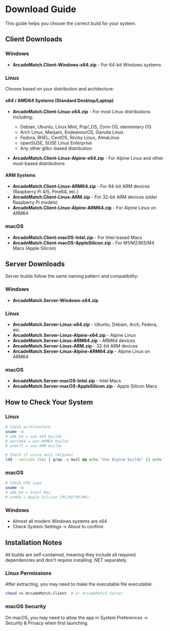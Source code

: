 ﻿# Download Guide

This guide helps you choose the correct build for your system.

## Client Downloads

### Windows
- **ArcadeMatch.Client-Windows-x64.zip** - For 64-bit Windows systems

### Linux
Choose based on your distribution and architecture:

#### x64 / AMD64 Systems (Standard Desktop/Laptop)
- **ArcadeMatch.Client-Linux-x64.zip** - For most Linux distributions including:
  - Debian, Ubuntu, Linux Mint, Pop!_OS, Zorin OS, elementary OS
  - Arch Linux, Manjaro, EndeavourOS, Garuda Linux
  - Fedora, RHEL, CentOS, Rocky Linux, AlmaLinux
  - openSUSE, SUSE Linux Enterprise
  - Any other glibc-based distribution

- **ArcadeMatch.Client-Linux-Alpine-x64.zip** - For Alpine Linux and other musl-based distributions

#### ARM Systems
- **ArcadeMatch.Client-Linux-ARM64.zip** - For 64-bit ARM devices (Raspberry Pi 4/5, Pine64, etc.)
- **ArcadeMatch.Client-Linux-ARM.zip** - For 32-bit ARM devices (older Raspberry Pi models)
- **ArcadeMatch.Client-Linux-Alpine-ARM64.zip** - For Alpine Linux on ARM64

### macOS
- **ArcadeMatch.Client-macOS-Intel.zip** - For Intel-based Macs
- **ArcadeMatch.Client-macOS-AppleSilicon.zip** - For M1/M2/M3/M4 Macs (Apple Silicon)

## Server Downloads

Server builds follow the same naming pattern and compatibility:

### Windows
- **ArcadeMatch.Server-Windows-x64.zip**

### Linux
- **ArcadeMatch.Server-Linux-x64.zip** - Ubuntu, Debian, Arch, Fedora, etc.
- **ArcadeMatch.Server-Linux-Alpine-x64.zip** - Alpine Linux
- **ArcadeMatch.Server-Linux-ARM64.zip** - ARM64 devices
- **ArcadeMatch.Server-Linux-ARM.zip** - 32-bit ARM devices
- **ArcadeMatch.Server-Linux-Alpine-ARM64.zip** - Alpine Linux on ARM64

### macOS
- **ArcadeMatch.Server-macOS-Intel.zip** - Intel Macs
- **ArcadeMatch.Server-macOS-AppleSilicon.zip** - Apple Silicon Macs

## How to Check Your System

### Linux
```bash
# Check architecture
uname -m
# x86_64 = use x64 builds
# aarch64 = use ARM64 builds
# armv7l = use ARM builds

# Check if using musl (Alpine)
ldd --version 2>&1 | grep -q musl && echo "Use Alpine builds" || echo "Use standard Linux builds"
```

### macOS
```bash
# Check CPU type
uname -m
# x86_64 = Intel Mac
# arm64 = Apple Silicon (M1/M2/M3/M4)
```

### Windows
- Almost all modern Windows systems are x64
- Check System Settings → About to confirm

## Installation Notes

All builds are self-contained, meaning they include all required dependencies and don't require installing .NET separately.

### Linux Permissions
After extracting, you may need to make the executable file executable:
```bash
chmod +x ArcadeMatch.Client  # or ArcadeMatch.Server
```

### macOS Security
On macOS, you may need to allow the app in System Preferences → Security & Privacy when first launching.

